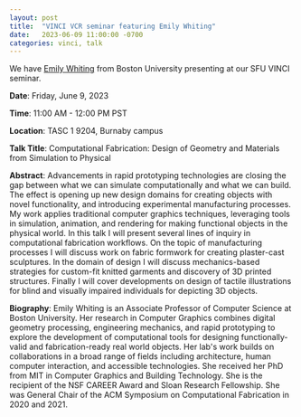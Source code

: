 ```yaml
---
layout: post
title:  "VINCI VCR seminar featuring Emily Whiting"
date:   2023-06-09 11:00:00 -0700
categories: vinci, talk
---
```


We have [Emily Whiting](https://cs-people.bu.edu/whiting/) from Boston University presenting at our SFU VINCI seminar.

**Date**: Friday, June 9, 2023

**Time**: 11:00 AM - 12:00 PM PST

**Location**: TASC 1 9204, Burnaby campus

**Talk Title**: Computational Fabrication: Design of Geometry and Materials from Simulation to Physical

**Abstract**: Advancements in rapid prototyping technologies are closing the gap between what we can simulate computationally and what we can build. The effect is opening up new design domains for creating objects with novel functionality, and introducing experimental manufacturing processes. My work applies traditional computer graphics techniques, leveraging tools in simulation, animation, and rendering for making functional objects in the physical world. In this talk I will present several lines of inquiry in computational fabrication workflows. On the topic of manufacturing processes I will discuss work on fabric formwork for creating plaster-cast sculptures. In the domain of design I will discuss mechanics-based strategies for custom-fit knitted garments and discovery of 3D printed structures. Finally I will cover developments on design of tactile illustrations for blind and visually impaired individuals for depicting 3D objects.
 
**Biography**: Emily Whiting is an Associate Professor of Computer Science at Boston University. Her research in Computer Graphics combines digital geometry processing, engineering mechanics, and rapid prototyping to explore the development of computational tools for designing functionally-valid and fabrication-ready real world objects. Her lab's work builds on collaborations in a broad range of fields including architecture, human computer interaction, and accessible technologies. She received her PhD from MIT in Computer Graphics and Building Technology. She is the recipient of the NSF CAREER Award and Sloan Research Fellowship. She was General Chair of the ACM Symposium on Computational Fabrication in 2020 and 2021.

